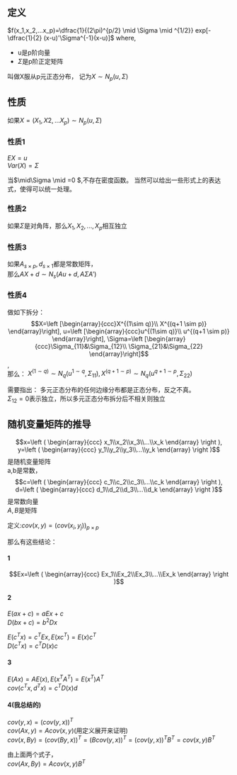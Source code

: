 
## 定义
$f(x_1,x_2,...x_p)=\dfrac{1}{(2\pi)^{p/2} \mid \Sigma \mid ^{1/2}} exp[-\dfrac{1}{2} (x-u)'\Sigma^{-1}(x-u)]$
where,  
- u是p阶向量
- $\Sigma$是p阶正定矩阵


叫做X服从p元正态分布， 记为$X \sim N_p(u,\Sigma)$

## 性质
如果$X=(X_1,X2,...X_p) \sim N_p(u,\Sigma)$  
### 性质1
$EX=u$  
$Var(X)=\Sigma$  


当$\mid\Sigma \mid =0 $,不存在密度函数。 当然可以给出一些形式上的表达式，使得可以统一处理。  


### 性质2


如果$\Sigma$是对角阵，那么$X_1,X_2,...,X_p$相互独立  

### 性质3
如果$A_{s\times p},d_{s\times 1}$都是常数矩阵，  
那么$AX+d\sim N_s(Au+d,A\Sigma A')$  


### 性质4
做如下拆分：  
$$X=\left [\begin{array}{ccc}X^{(1\sim q)}\\ X^{(q+1 \sim p)} \end{array}\right],
u=\left [\begin{array}{ccc}u^{(1\sim q)}\\ u^{(q+1 \sim p)} \end{array}\right],
\Sigma=\left [\begin{array}{ccc}\Sigma_{11}&\Sigma_{12}\\ \Sigma_{21}&\Sigma_{22} \end{array}\right]$$,  
那么：
$X^{(1\sim q)}\sim N_q(u^{1\sim q},\Sigma_{11}), X^{(q+1 \sim p)} \sim N_q(u^{q+1\sim p},\Sigma_{22})$  


需要指出：
多元正态分布的任何边缘分布都是正态分布，反之不真。  
$\Sigma_{12}=0$表示独立，所以多元正态分布拆分后不相关则独立




## 随机变量矩阵的推导



$$x=\left ( \begin{array}{ccc}  x_1\\x_2\\x_3\\...\\x_k \end{array} \right ),
y=\left ( \begin{array}{ccc}  y_1\\y_2\\y_3\\...\\y_k \end{array} \right )$$是随机变量矩阵  
a,b是常数，
$$c=\left ( \begin{array}{ccc}  c_1\\c_2\\c_3\\...\\c_k \end{array} \right ),
d=\left ( \begin{array}{ccc}  d_1\\d_2\\d_3\\...\\d_k \end{array} \right )$$是常数向量  
$A,B$是矩阵

定义:$cov(x,y)=(cov(x_i,y_j))_ {p\times p}$


那么有这些结论：  
#### 1
$$Ex=\left ( \begin{array}{ccc}  Ex_1\\Ex_2\\Ex_3\\...\\Ex_k \end{array} \right )$$  

#### 2
$E(ax+c)=aEx+c$  
$D(bx+c)=b^2Dx$


$E(c^T x)=c^T Ex, E(x c^T)=E(x)c^T$  
$D(c^Tx)=c^T D(x) c$  

#### 3
$E(Ax)=AE(x),E(x^TA^T)=E(x^T)A^T$  
$cov(c^Tx,d^Tx)=c^T D(x) d$

#### 4(我总结的)
$cov(y,x)=(cov(y,x))^T$  
$cov(Ax,y)=A cov(x,y)$(用定义展开来证明)  
$cov(x,By)=(cov(By,x))^T=(Bcov(y,x))^T=(cov(y,x))^TB^T=cov(x,y)B^T$  


由上面两个式子，  
$cov(Ax,By)=Acov(x,y)B^T$  
 
